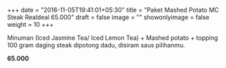 +++
date = "2016-11-05T19:41:01+05:30"
title = "Paket Mashed Potato MC Steak Realdeal 65.000"
draft = false
image = ""
showonlyimage = false
weight = 10
+++

Minuman (Iced Jasmine Tea/ Iced Lemon Tea) + Mashed potato + topping 100 gram daging steak dipotong dadu, disiram saus pilihanmu.

**65.000**
